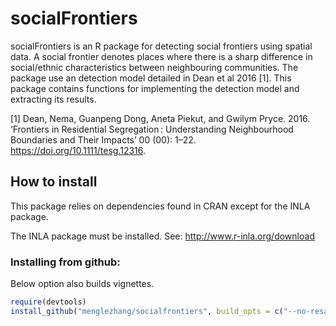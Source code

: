 # socialFrontiers

socialFrontiers is an R package for detecting social frontiers using spatial data. 
A social frontier denotes places where there is a sharp difference in social/ethnic 
characteristics between neighbouring communities. The package use an detection
model detailed in Dean et al 2016 [1]. This package contains functions for 
implementing the detection model and extracting its results.


[1] Dean, Nema, Guanpeng Dong, Aneta Piekut, and Gwilym Pryce. 2016. ‘Frontiers in Residential Segregation : Understanding Neighbourhood Boundaries and Their Impacts’ 00 (00): 1–22. https://doi.org/10.1111/tesg.12316.


##  How to install

This package relies on dependencies found in CRAN except for the INLA package.

The INLA package must be installed.
See: http://www.r-inla.org/download


### Installing from github:

Below option also builds vignettes.

```r
require(devtools)
install_github("menglezhang/socialfrontiers", build_opts = c("--no-resave-data", "--no-manual"), build_vignettes = TRUE)
```
